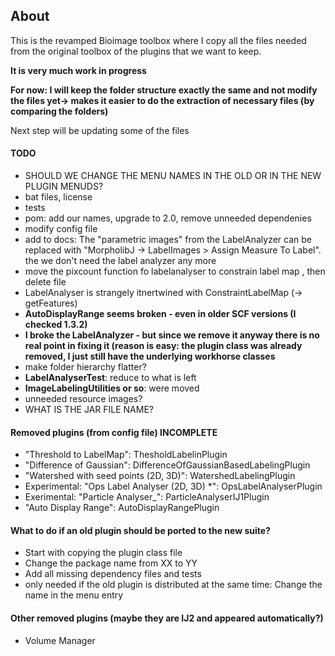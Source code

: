## About
This is the revamped Bioimage toolbox where I copy all the files needed from the original toolbox of the plugins  that we want to keep.

**It is very much work in progress**

**For now: I will keep the folder structure exactly the same and not modify the files yet-> makes it easier to do the extraction of necessary files (by comparing the folders)**

Next step will be updating some of the files

#### TODO
* SHOULD WE CHANGE THE MENU NAMES IN THE OLD OR IN THE NEW PLUGIN MENUDS?
* bat files, license
* tests
* pom: add our names, upgrade to 2.0, remove unneeded dependenies
* modify config file
* add to docs: The "parametric images" from the LabelAnalyzer can be replaced with "MorpholibJ -> LabelImages > Assign Measure To Label". the we don't need the label analyzer any more
* move the pixcount function fo labelanalyser to constrain label map , then delete file
* LabelAnalyser is strangely itnertwined with ConstraintLabelMap (-> getFeatures)
* **AutoDisplayRange seems broken - even in older SCF versions (I checked 1.3.2)**
* **I broke the LabelAnalyzer - but since we remove it anyway there is no real point in fixing it (reason is easy: the plugin class was already removed, I just still have the underlying workhorse classes**
* make folder hierarchy flatter?
* **LabelAnalyserTest**: reduce to what is left
* **ImageLabelingUtilities or so**: were moved
* unneeded resource images?
* WHAT IS THE JAR FILE NAME?

#### Removed plugins (from config file) INCOMPLETE
* "Threshold to LabelMap": ThesholdLabelinPlugin
* "Difference of Gaussian": DifferenceOfGaussianBasedLabelingPlugin
* "Watershed with seed points (2D, 3D)": WatershedLabelingPlugin
* Experimental: "Ops Label Analyser (2D, 3D) *": OpsLabelAnalyserPlugin
* Exerimental: "Particle Analyser_": ParticleAnalyserIJ1Plugin
* "Auto Display Range": AutoDisplayRangePlugin


#### What to do if an old plugin should be ported to the new suite?
* Start with copying the plugin class file
* Change the package name from XX to YY
* Add all missing dependency files and tests
* only needed if the old plugin is distributed at the same time: Change the name in the menu entry

#### Other removed plugins (maybe they are IJ2 and appeared automatically?)
* Volume Manager

